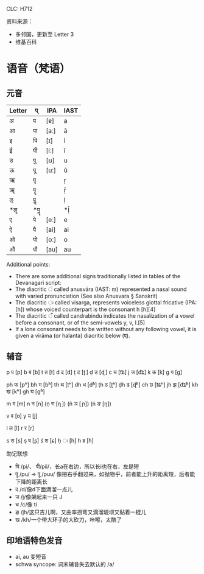 CLC: H712

资料来源：

- 多邻国，更新至 Letter 3
- 维基百科

# 语音（梵语）

## 元音

Letter	|प्	|IPA	|IAST	
-|-|-|-
अ	|प	|[ɐ]	|a	|Although, as a more closed vowel, it markedly differs in quality from ā, phonologically it functions as its short counterpart.
आ	|पा|[aː]	|ā	
इ	|पि	|[ɪ]	|i	
ई	|पी|[iː]	|ī	
उ	|पु|[ʊ]	|u	
ऊ	|पू	|[uː]	|ū	
ऋ	|पृ	|	|ṛ	
ॠ	|पॄ	|	|ṝ	
ऌ	|पॢ	|	|ḷ	
\*ॡ	|\*पॣ|		|\*ḹ	|a theoretical sound that did not actually exist
ए	|पे	|[eː]	|e	|
ऐ	|पै	|[ai]	|ai	|
ओ	|पो	|[oː]	|o	|
औ	|पौ	|[au]	|au	|



Additional points:

- There are some additional signs traditionally listed in tables of the Devanagari script:
- The diacritic ं called anusvāra (IAST: ṃ) represented a nasal sound with varied pronunciation (See also Anusvara § Sanskrit)
- The diacritic ः called visarga, represents voiceless glottal fricative (IPA: [h]) whose voiced counterpart is the consonant h [ɦ][4]
- The diacritic ँ called candrabindu indicates the nasalization of a vowel before a consonant, or of the semi-vowels y, v, l.[5]
- If a lone consonant needs to be written without any following vowel, it is given a virāma (or halanta) diacritic below (प्).

## 辅音

p प [p]	b ब [b]	t त [t]	d द [d]	ṭ ट [ʈ ]	ḍ ड [ɖ ]	c च [t͡ɕ]	j ज [d͡ʑ]	k क [k]	g ग [ɡ]	

ph फ [pʰ]	bh भ [bʱ]	th थ [tʰ]	dh ध [dʱ]	ṭh ठ [ʈʰ]	ḍh ढ [ɖʱ]	ch छ [t͡ɕʰ]	jh झ [d͡ʑʱ]	kh ख [kʰ]	gh घ [ɡʱ]	

m म [m]	n न [n]	(ṇ ण [ɳ ])	(ñ ञ [ ɲ])	(ṅ ङ [ŋ])	

v व [ʋ]			y य [j]		

l ल [l]	r र [r]			

s स [s]	ṣ ष [ʂ]	ś श [ɕ]		ḥ ः [h]	h ह [ɦ]

助记联想

- पि /pi/、 पी/pii/，长a在右边，所以长i也在右，左是短
- पु /pu/ → पू /puu/ 像把右手翻过来，如抛物乎，前者能上升的距离短，后者能下降的距离长
- द /d/像d下面滴溜一点儿
- ज /j/像架起来一只 J
- च /c/像 ti
- झ /jh/这只吉儿啊，又曲率拐弯又滴溜堤坝又黏着一棍儿
- ख /kh/一个带大环子的大砍刀，咔嚓，太酷了

## 印地语特色发音

- ai, au 变短音
- schwa syncope: 词末辅音失去默认的 /a/